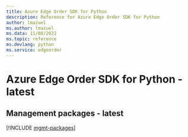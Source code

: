 ```yaml
---
title: Azure Edge Order SDK for Python
description: Reference for Azure Edge Order SDK for Python
author: lmazuel
ms.author: lmazuel
ms.data: 11/08/2022
ms.topic: reference
ms.devlang: python
ms.service: edgeorder
---
```

# Azure Edge Order SDK for Python - latest

## Management packages - latest
[!INCLUDE [mgmt-packages](edge-order-mgmt-index.md)]
